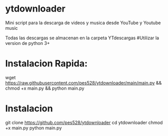 # ytdownloader
<p>Mini script para la descarga de videos y musica desde YouTube y Youtube music</p>
Todas las descargas se almacenan en la carpeta YTdescargas
#Utilizar la version de python 3+

# Instalacion Rapida:

wget https://raw.githubusercontent.com/pes528/ytdownloader/main/main.py && chmod +x main.py && python main.py

# Instalacion
git clone https://github.com/pes528/ytdownloader
cd ytdownloader
chmod +x main.py
python main.py
